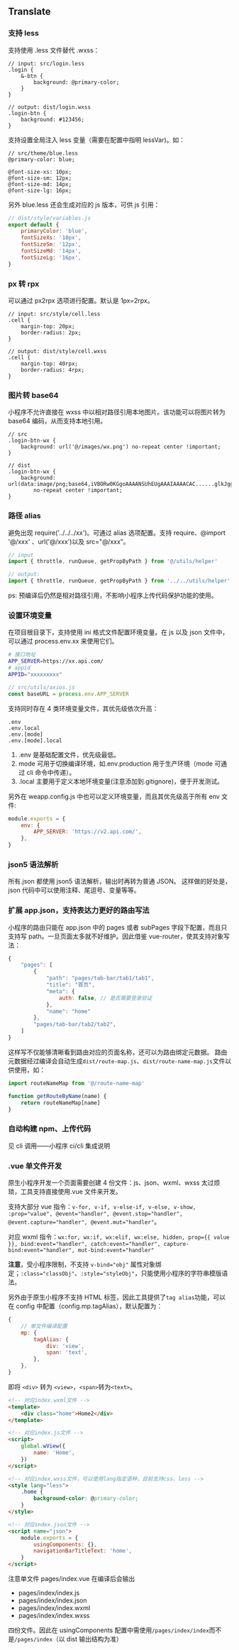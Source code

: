## Translate

### 支持 less

支持使用 .less 文件替代 .wxss：

```less
// input: src/login.less
.login {
    &-btn {
        background: @primary-color;
    }
}
```

```less
// output: dist/login.wxss
.login-btn {
    background: #123456;
}
```

支持设置全局注入 less 变量（需要在配置中指明 lessVar)。如：

```less
// src/theme/blue.less
@primary-color: blue;

@font-size-xs: 10px;
@font-size-sm: 12px;
@font-size-md: 14px;
@font-size-lg: 16px;
```

另外 blue.less 还会生成对应的 js 版本，可供 js 引用：

```js
// dist/style/variables.js
export default {
    primaryColor: 'blue',
    fontSizeXs: '10px',
    fontSizeSm: '12px',
    fontSizeMd: '14px',
    fontSizeLg: '16px',
}
```

### px 转 rpx

可以通过 px2rpx 选项进行配置。默认是 1px=2rpx。

```less
// input: src/style/cell.less
.cell {
    margin-top: 20px;
    border-radius: 2px;
}
```

```less
// output: dist/style/cell.wxss
.cell {
    margin-top: 40rpx;
    border-radius: 4rpx;
}
```

### 图片转 base64

小程序不允许直接在 wxss 中以相对路径引用本地图片。该功能可以将图片转为 base64 编码，从而支持本地引用。

```less
// src
.login-btn-wx {
    background: url('@/images/wx.png') no-repeat center !important;
}
```

```less
// dist
.login-btn-wx {
    background: url(data:image/png;base64,iVBORw0KGgoAAAANSUhEUgAAAIAAAACAC......glkJggg==)
        no-repeat center !important;
}
```

### 路径 alias

避免出现 require('../../../xx')。可通过 alias 选项配置。支持 require、@import '@/xxx' 、url('@/xxx')以及 src="@/xxx"。

```js
// input
import { throttle, runQueue, getPropByPath } from '@/utils/helper'
```

```js
// output:
import { throttle, runQueue, getPropByPath } from '../../utils/helper'
```

ps:
预编译后仍然是相对路径引用，不影响小程序上传代码保护功能的使用。

### 设置环境变量

在项目根目录下，支持使用 ini 格式文件配置环境变量。在 js 以及 json 文件中，可以通过 process.env.xx 来使用它们。

```bash
# 接口地址
APP_SERVER=https://xx.api.com/
# appid
APPID="xxxxxxxxx"
```

```js
// src/utils/axios.js
const baseURL = process.env.APP_SERVER
```

支持同时存在 4 类环境变量文件，其优先级依次升高：

```
.env
.env.local
.env.[mode]
.env.[mode].local
```

1. .env 是基础配置文件，优先级最低。
2. mode 可用于切换编译环境，如.env.production 用于生产环境（mode 可通过 cli 命令中传递）。
3. .local 主要用于定义本地环境变量(注意添加到.gitignore)，便于开发测试。

另外在 weapp.config.js 中也可以定义环境变量，而且其优先级高于所有 env 文件:

```js
module.exports = {
    env: {
        APP_SERVER: 'https://v2.api.com/',
    },
}
```

### json5 语法解析

所有.json 都使用 json5 语法解析，输出时再转为普通 JSON。
这样做的好处是，json 代码中可以使用注释、尾逗号、变量等等。

### 扩展 app.json，支持表达力更好的路由写法

小程序的路由只能在 app.json 中的 pages 或者 subPages 字段下配置，而且只支持写 path。一旦页面太多就不好维护。因此借鉴 vue-router，使其支持对象写法：

```js
{
    "pages": [
        {
            "path": "pages/tab-bar/tab1/tab1",
            "title": "首页",
            "meta": {
                auth: false, // 是否需要登录验证
            },
            "name": "home"
        },
        "pages/tab-bar/tab2/tab2",
    ]
}
```

这样写不仅能够清晰看到路由对应的页面名称，还可以为路由绑定元数据。
路由元数据经过编译会自动生成`dist/route-map.js`、`dist/route-name-map.js`文件以供使用，如：

```js
import routeNameMap from '@/route-name-map'

function getRouteByName(name) {
    return routeNameMap[name]
}
```

### 自动构建 npm、上传代码

见 cli 调用——小程序 ci/cli 集成说明

### .vue 单文件开发

原生小程序开发一个页面需要创建 4 份文件：js、json、wxml、wxss 太过烦琐，工具支持直接使用.vue 文件来开发。

支持大部分 vue 指令：`v-for, v-if, v-else-if, v-else, v-show, :prop="value", @event="handler", @event.stop="handler", @event.capture="handler", @event.mut="handler"`。

对应 wxml 指令：`wx:for, wx:if, wx:elif, wx:else, hidden, prop={{ value }}, bind:event="handler", catch:event="handler", capture-bind:event="handler", mut-bind:event="handler"`

**注意**，受小程序限制，不支持 `v-bind="obj"` 属性对象绑定；`:class="classObj"`、`:style="styleObj"`，只能使用小程序的字符串模版语法。

另外由于原生小程序不支持 HTML 标签，因此工具提供了`tag alias`功能，可以在 config 中配置（config.mp.tagAlias），默认配置为：

```js
{
    // 单文件编译配置
    mp: {
        tagAlias: {
            div: 'view',
            span: 'text',
        },
    },
}
```

即将 `<div>` 转为 `<view>`，`<span>`转为`<text>`。

```html
<!-- 对应index.wxml文件 -->
<template>
    <div class="home">Home2</div>
</template>

<!-- 对应index.js文件 -->
<script>
    global.wView({
        name: 'Home',
    })
</script>

<!-- 对应index.wxss文件，可以使用lang指定语种，目前支持css、less -->
<style lang="less">
    .home {
        background-color: @primary-color;
    }
</style>

<!-- 对应index.json文件 -->
<script name="json">
    module.exports = {
        usingComponents: {},
        navigationBarTitleText: 'home',
    }
</script>
```

注意单文件 pages/index.vue 在编译后会输出

-   pages/index/index.js
-   pages/index/index.json
-   pages/index/index.wxml
-   pages/index/index.wxss

四份文件。因此在 usingComponents 配置中需使用`/pages/index/index`而不是`/pages/index`（以 dist 输出结构为准）
